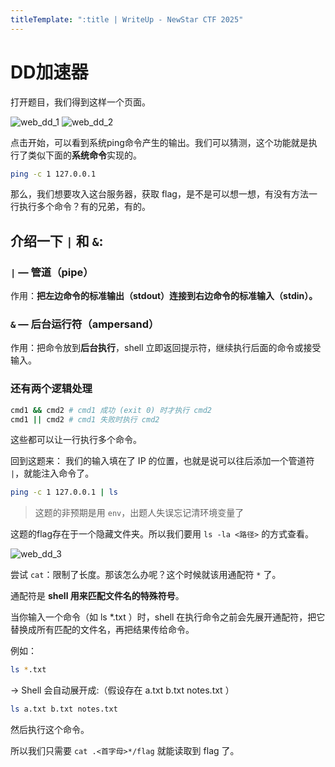 ```yaml
---
titleTemplate: ":title | WriteUp - NewStar CTF 2025"
---
```


# DD加速器

打开题目，我们得到这样一个页面。

![web_dd_1](/assets/images/wp/2025/week2/web_dd_1.png)
![web_dd_2](/assets/images/wp/2025/week2/web_dd_2.png)

点击开始，可以看到系统ping命令产生的输出。我们可以猜测，这个功能就是执行了类似下面的**系统命令**实现的。

```sh
ping -c 1 127.0.0.1
```

那么，我们想要攻入这台服务器，获取 flag，是不是可以想一想，有没有方法一行执行多个命令？有的兄弟，有的。

## 介绍一下 `|` 和 `&`:

### `|` — 管道（pipe）

作用：**把左边命令的标准输出（stdout）连接到右边命令的标准输入（stdin）。**

### `&` — 后台运行符（**ampersand**）

作用：把命令放到**后台执行**，shell 立即返回提示符，继续执行后面的命令或接受输入。

### 还有两个逻辑处理

```sh
cmd1 && cmd2 # cmd1 成功 (exit 0) 时才执行 cmd2
cmd1 || cmd2 # cmd1 失败时执行 cmd2
```

这些都可以让一行执行多个命令。

回到这题来：
我们的输入填在了 IP 的位置，也就是说可以往后添加一个管道符 `|`，就能注入命令了。

```sh
ping -c 1 127.0.0.1 | ls
```

> 这题的非预期是用 `env`，出题人失误忘记清环境变量了

这题的flag存在于一个隐藏文件夹。所以我们要用 `ls -la <路径>` 的方式查看。

![web_dd_3](/assets/images/wp/2025/week2/web_dd_3.png)

尝试 `cat`：限制了长度。那该怎么办呢？这个时候就该用通配符 `*` 了。

通配符是 **shell 用来匹配文件名的特殊符号**。

当你输入一个命令（如 ls \*.txt ）时，shell 在执行命令之前会先展开通配符，把它替换成所有匹配的文件名，再把结果传给命令。

例如：

```sh
ls *.txt
```

→ Shell 会自动展开成:（假设存在 a.txt b.txt notes.txt ）

```sh
ls a.txt b.txt notes.txt
```

然后执行这个命令。

所以我们只需要 `cat .<首字母>*/flag` 就能读取到 flag 了。
